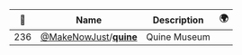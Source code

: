 |:star2: | Name | Description | 🌍|
|---|---|---|---|
|236|[@MakeNowJust](https://github.com/MakeNowJust)/[**quine**](https://github.com/MakeNowJust/quine)|Quine Museum||

